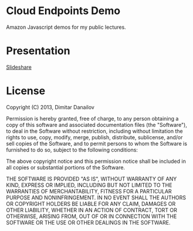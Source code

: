 Cloud Endpoints Demo
==========
Amazon Javascript demos for my public lectures.

Presentation
==========
<a href="http://www.slideshare.net/dimityrdanailov/nodejs-cloud-conf-varna-26072014" target="_blank" title="Nodejs and Cloud">Slideshare</a>

License
====================
Copyright (C) 2013, Dimitar Danailov

Permission is hereby granted, free of charge, to any person obtaining a copy of this software and associated documentation files (the "Software"), to deal in the Software without restriction, including without limitation the rights to use, copy, modify, merge, publish, distribute, sublicense, and/or sell copies of the Software, and to permit persons to whom the Software is furnished to do so, subject to the following conditions:

The above copyright notice and this permission notice shall be included in all copies or substantial portions of the Software.

THE SOFTWARE IS PROVIDED "AS IS", WITHOUT WARRANTY OF ANY KIND, EXPRESS OR IMPLIED, INCLUDING BUT NOT LIMITED TO THE WARRANTIES OF MERCHANTABILITY, FITNESS FOR A PARTICULAR PURPOSE AND NONINFRINGEMENT. IN NO EVENT SHALL THE AUTHORS OR COPYRIGHT HOLDERS BE LIABLE FOR ANY CLAIM, DAMAGES OR OTHER LIABILITY, WHETHER IN AN ACTION OF CONTRACT, TORT OR OTHERWISE, ARISING FROM, OUT OF OR IN CONNECTION WITH THE SOFTWARE OR THE USE OR OTHER DEALINGS IN THE SOFTWARE.

